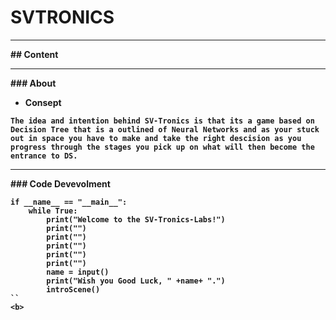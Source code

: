 # SVTRONICS
<hr>

<b>
## Content
   
<hr>
### About
 
 * Consept

```
The idea and intention behind SV-Tronics is that its a game based on Decision Tree that is a outlined of Neural Networks and as your stuck out in space you have to make and take the right descision as you progress through the stages you pick up on what will then become the entrance to DS.

```
<b>
<hr>
### Code Devevolment

<b>

```
if __name__ == "__main__":
    while True:
        print("Welcome to the SV-Tronics-Labs!")
        print("")
        print("")
        print("")
        print("")
        print("")
        name = input()
        print("Wish you Good Luck, " +name+ ".")
        introScene()
``
<b>